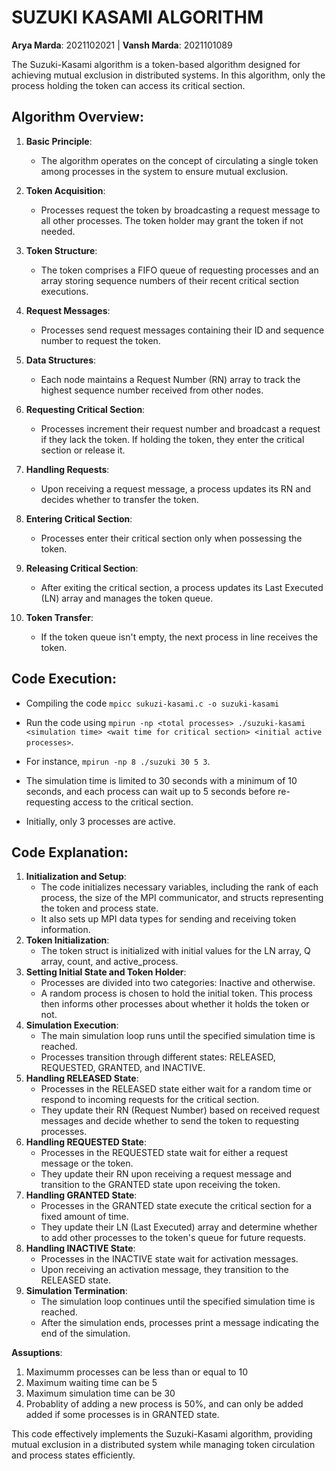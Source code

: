 # SUZUKI KASAMI ALGORITHM

**Arya Marda**: 2021102021 | **Vansh Marda**: 2021101089

The Suzuki-Kasami algorithm is a token-based algorithm designed for achieving mutual exclusion in distributed systems. In this algorithm, only the process holding the token can access its critical section.

## **Algorithm Overview**:

1. **Basic Principle**:
   - The algorithm operates on the concept of circulating a single token among processes in the system to ensure mutual exclusion.

2. **Token Acquisition**:
   - Processes request the token by broadcasting a request message to all other processes. The token holder may grant the token if not needed.


4. **Token Structure**:
   - The token comprises a FIFO queue of requesting processes and an array storing sequence numbers of their recent critical section executions.

5. **Request Messages**:
   - Processes send request messages containing their ID and sequence number to request the token.

6. **Data Structures**:
   - Each node maintains a Request Number (RN) array to track the highest sequence number received from other nodes.

7. **Requesting Critical Section**:
   - Processes increment their request number and broadcast a request if they lack the token. If holding the token, they enter the critical section or release it.

8. **Handling Requests**:
   - Upon receiving a request message, a process updates its RN and decides whether to transfer the token.

9.  **Entering Critical Section**:
    - Processes enter their critical section only when possessing the token.

10. **Releasing Critical Section**:
    - After exiting the critical section, a process updates its Last Executed (LN) array and manages the token queue.

11. **Token Transfer**:
    - If the token queue isn't empty, the next process in line receives the token.

## **Code Execution:**

- Compiling the code
    `mpicc sukuzi-kasami.c -o suzuki-kasami`
- Run the code using
   `mpirun -np <total processes> ./suzuki-kasami <simulation time> <wait time for critical section> <initial active processes>`.

- For instance,
   `mpirun -np 8 ./suzuki 30 5 3`.

- The simulation time is limited to 30 seconds with a minimum of 10 seconds, and each process can wait up to 5 seconds before re-requesting access to the critical section.
- Initially, only 3 processes are active.


## **Code Explanation:**

1. **Initialization and Setup**:
    - The code initializes necessary variables, including the rank of each process, the size of the MPI communicator, and structs representing the token and process state.
    - It also sets up MPI data types for sending and receiving token information.
2. **Token Initialization**:
    - The token struct is initialized with initial values for the LN array, Q array, count, and active_process.
3. **Setting Initial State and Token Holder**:
    - Processes are divided into two categories: Inactive and otherwise.
    - A random process is chosen to hold the initial token. This process then informs other processes about whether it holds the token or not.
4. **Simulation Execution**:
    - The main simulation loop runs until the specified simulation time is reached.
    - Processes transition through different states: RELEASED, REQUESTED, GRANTED, and INACTIVE.
5. **Handling RELEASED State**:
    - Processes in the RELEASED state either wait for a random time or respond to incoming requests for the critical section.
    - They update their RN (Request Number) based on received request messages and decide whether to send the token to requesting processes.
6. **Handling REQUESTED State**:
    - Processes in the REQUESTED state wait for either a request message or the token.
    - They update their RN upon receiving a request message and transition to the GRANTED state upon receiving the token.
7. **Handling GRANTED State**:
    - Processes in the GRANTED state execute the critical section for a fixed amount of time.
    - They update their LN (Last Executed) array and determine whether to add other processes to the token's queue for future requests.
8. **Handling INACTIVE State**:
    - Processes in the INACTIVE state wait for activation messages.
    - Upon receiving an activation message, they transition to the RELEASED state.
9.  **Simulation Termination**:
    - The simulation loop continues until the specified simulation time is reached.
    - After the simulation ends, processes print a message indicating the end of the simulation.

**Assuptions**:
1. Maximumm processes can be less than or equal to 10
2. Maximum waiting time can be 5
3. Maximum simulation time can be 30 
4. Probablity of adding a new process is 50%, and can only be added added if some processes is in GRANTED state.


This code effectively implements the Suzuki-Kasami algorithm, providing mutual exclusion in a distributed system while managing token circulation and process states efficiently.